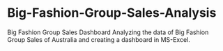 # Big-Fashion-Group-Sales-Analysis
Big Fashion Group Sales Dashboard
Analyzing the data of Big Fashion Group Sales of Australia and creating a dashboard in MS-Excel.
